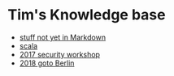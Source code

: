 # Tim's Knowledge base

- [stuff not yet in Markdown](non-md/)
- [scala](scala/)
- [2017 security workshop](2017_security_workshop/)
- [2018 goto Berlin](2018_goto)
